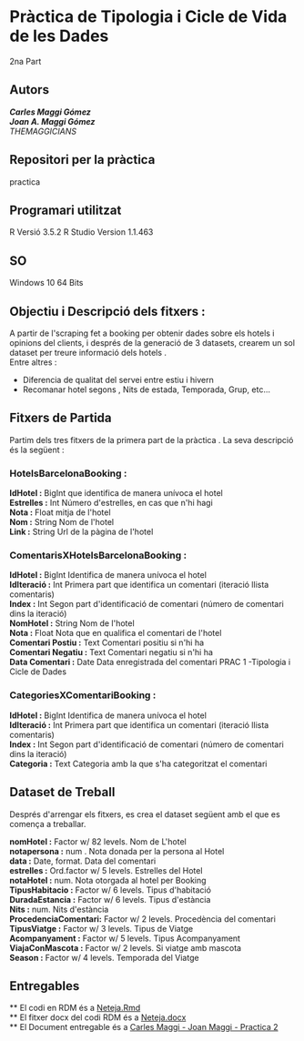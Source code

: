 # Pràctica de Tipologia i Cicle de Vida de les Dades
2na Part
## Autors
***Carles Maggi Gómez***   
***Joan A. Maggi Gómez***  
*THEMAGGICIANS* 
## Repositori per la  pràctica
practica 
## Programari utilitzat
R
Versió 3.5.2
R Studio
Version 1.1.463

## SO
Windows 10 64 Bits

## Objectiu i Descripció dels fitxers :

A partir de l'scraping fet a booking per obtenir dades sobre els hotels i opinions del clients, i després de la generació de 3 datasets, crearem un sol dataset per treure informació dels hotels .  
Entre altres :  
- Diferencia de qualitat del servei entre estiu i hivern
- Recomanar hotel segons , Nits de estada, Temporada, Grup, etc...
 
## Fitxers de Partida

Partim dels tres fitxers de la primera part de la pràctica . La seva descripció és la següent :
### HotelsBarcelonaBooking :

**IdHotel :** BigInt que identifica de manera unívoca el hotel  
**Estrelles :** Int Número d'estrelles, en cas que n'hi hagi    
**Nota :** Float mitja de l'hotel    
**Nom :** String Nom de l'hotel  
**Link :** String Url de la pàgina de l'hotel   

### ComentarisXHotelsBarcelonaBooking :

**IdHotel :** BigInt Identifica de manera unívoca el hotel   
**IdIteració :** Int Primera part que identifica un comentari (iteració llista comentaris)   
**Index :** Int Segon part d'identificació de comentari (número de comentari dins la iteració)   
**NomHotel :** String Nom de l'hotel   
**Nota :** Float Nota que en qualifica el comentari de l'hotel   
**Comentari Postiu :** Text Comentari positiu si n'hi ha   
**Comentari Negatiu :** Text Comentari negatiu si n'hi ha   
**Data Comentari :** Date Data enregistrada del comentari PRAC 1 -Tipologia i Cicle de Dades   

### CategoriesXComentariBooking :

**IdHotel :** BigInt Identifica de manera unívoca el hotel   
**IdIteració :** Int Primera part que identifica un comentari (iteració llista comentaris)   
**Index :** Int Segon part d'identificació de comentari (número de comentari dins la iteració)   
**Categoria :** Text Categoria amb la que s'ha categoritzat el comentari  

## Dataset de Treball

Després d'arrengar els fitxers, es crea el dataset següent  amb el que es comença a treballar.  

 **nomHotel            :** Factor w/ 82 levels. Nom de L'hotel     
 **notapersona         :** num . Nota donada per la persona al Hotel    
 **data                :** Date, format. Data del comentari    
 **estrelles           :** Ord.factor w/ 5 levels. Estrelles del Hotel  
 **notaHotel           :** num. Nota otorgada al hotel per Booking  
 **TipusHabitacio      :** Factor w/ 6 levels. Tipus d'habitació  
 **DuradaEstancia      :** Factor w/ 6 levels. Tipus d'estància   
 **Nits                :** num. Nits d'estància    
 **ProcedenciaComentari:** Factor w/ 2 levels. Procedència del comentari  
 **TipusViatge         :** Factor w/ 3 levels. Tipus de Viatge   
 **Acompanyament       :** Factor w/ 5 levels. Tipus Acompanyament   
 **ViajaConMascota     :** Factor w/ 2 levels. Si viatge amb mascota  
 **Season              :** Factor w/ 4 levels. Temporada del Viatge  
 
 ## Entregables
 
 ** El codi en RDM és a  [Neteja.Rmd](https://github.com/joanmaggigo/practica2/blob/master/Neteja.Rmd)  
 ** El fitxer docx del codi RDM és a [Neteja.docx](https://github.com/joanmaggigo/practica2/blob/master/Neteja.docx)  
 ** El Document entregable és a [Carles Maggi - Joan Maggi - Practica 2](https://github.com/joanmaggigo/practica2/blob/master/Entregable/Carles%20Maggi%20-%20Joan%20Maggi%20-%20Practica%202.docx)  